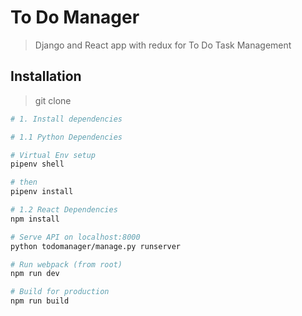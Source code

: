 # To Do Manager

> Django and React app with redux for To Do Task Management

## Installation

> git clone

```bash
# 1. Install dependencies

# 1.1 Python Dependencies

# Virtual Env setup
pipenv shell

# then 
pipenv install

# 1.2 React Dependencies
npm install

# Serve API on localhost:8000
python todomanager/manage.py runserver

# Run webpack (from root)
npm run dev

# Build for production
npm run build
```
